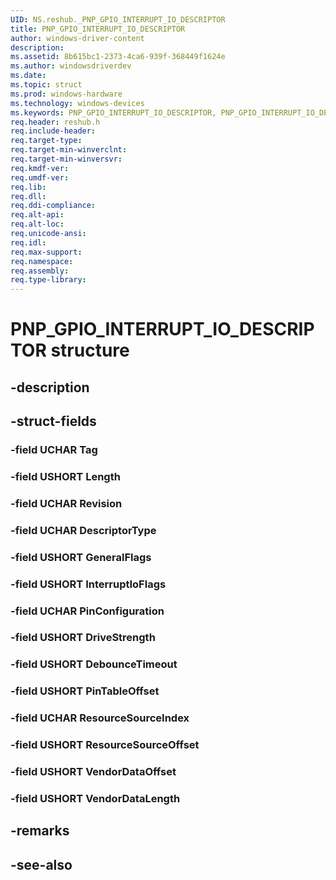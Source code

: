 ```yaml
---
UID: NS.reshub._PNP_GPIO_INTERRUPT_IO_DESCRIPTOR
title: PNP_GPIO_INTERRUPT_IO_DESCRIPTOR
author: windows-driver-content
description: 
ms.assetid: 8b615bc1-2373-4ca6-939f-368449f1624e
ms.author: windowsdriverdev
ms.date: 
ms.topic: struct
ms.prod: windows-hardware
ms.technology: windows-devices
ms.keywords: PNP_GPIO_INTERRUPT_IO_DESCRIPTOR, PNP_GPIO_INTERRUPT_IO_DESCRIPTOR, *PPNP_GPIO_INTERRUPT_IO_DESCRIPTOR
req.header: reshub.h
req.include-header:
req.target-type:
req.target-min-winverclnt:
req.target-min-winversvr:
req.kmdf-ver:
req.umdf-ver:
req.lib:
req.dll:
req.ddi-compliance:
req.alt-api:
req.alt-loc:
req.unicode-ansi:
req.idl:
req.max-support:
req.namespace:
req.assembly:
req.type-library:
---
```


# PNP_GPIO_INTERRUPT_IO_DESCRIPTOR structure

## -description



## -struct-fields

### -field UCHAR Tag			
 	
### -field USHORT Length			
 	
### -field UCHAR Revision			
 	
### -field UCHAR DescriptorType			
 	
### -field USHORT GeneralFlags			
 	
### -field USHORT InterruptIoFlags			
 	
### -field UCHAR PinConfiguration			
 	
### -field USHORT DriveStrength			
 	
### -field USHORT DebounceTimeout			
 	
### -field USHORT PinTableOffset			
 	
### -field UCHAR ResourceSourceIndex			
 	
### -field USHORT ResourceSourceOffset			
 	
### -field USHORT VendorDataOffset			
 	
### -field USHORT VendorDataLength			
 	
## -remarks

## -see-also